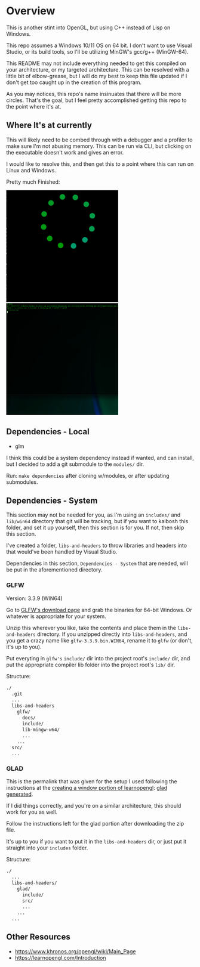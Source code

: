# Overview

This is another stint into OpenGL, but using C++ instead of Lisp on Windows.

This repo assumes a Windows 10/11 OS on 64 bit. I don't want to use Visual Studio, or its build tools, so I'll be utilizing MinGW's gcc/g++ (MinGW-64).

This README may not include everything needed to get this compiled on your architecture, or my targeted architecture. This can be resolved with a little bit of elbow-grease, but I will do my best to keep this file updated if I don't get too caught up in the creation of this program.

As you may notices, this repo's name insinuates that there will be more circles. That's the goal, but I feel pretty accomplished getting this repo to the point where it's at.


## Where It's at currently

This will likely need to be combed through with a debugger and a profiler to make sure I'm not abusing memory. This can be run via CLI, but clicking on the executable doesn't work and gives an error.

I would like to resolve this, and then get this to a point where this can run on Linux and Windows.

Pretty much Finished:

<img src="./assets/demo/color-shift-circle-2.gif" width="300" height="300" />
<img src="./assets/demo/color-shift-circle.gif" width="300" height="300" />

## Dependencies - Local

* glm

I think this could be a system dependency instead if wanted, and can install, but I decided to add a git submodule to the `modules/` dir.

Run: `make dependencies` after cloning w/modules, or after updating submodules.

## Dependencies - System

This section may not be needed for you, as I'm using an `includes/` and `lib/win64` directory that git will be tracking, but if you want to kaibosh this folder, and set it up yourself, then this section is for you. If not, then skip this section.

I've created a folder, `libs-and-headers` to throw libraries and headers into that would've been handled by Visual Studio. 

Dependencies in this section, `Dependencies - System` that are needed, will be put in the aforementioned directory.

### GLFW

Version:  3.3.9 (WIN64)

Go to [GLFW's download page](https://www.glfw.org/download.html) and grab the binaries for 64-bit Windows. Or whatever is appropriate for your system.

Unzip this wherever you like, take the contents and place them in the `libs-and-headers` directory. If you unzipped directly into `libs-and-headers`, and you get a crazy name like `glfw-3.3.9.bin.WIN64`, rename it to `glfw` (or don't, it's up to you).

Put everyting in `glfw's` `include/` dir into the project root's `include/` dir, and put the appropriate compiler lib folder into the project root's `lib/` dir.

Structure:
```
./
  .git
  ...
  libs-and-headers
    glfw/
      docs/
      include/
      lib-mingw-w64/
      ...
    ...
  src/
  ...
```

### GLAD

This is the permalink that was given for the setup I used following the instructions at the [creating a window portion of learnopengl](https://learnopengl.com/Getting-started/Creating-a-window#:~:text=configuration%20of%20GLFW.-,GLAD,-We%27re%20still%20not): [glad generated](https://glad.dav1d.de/#language=c&specification=gl&api=gl%3D4.6&api=gles1%3Dnone&api=gles2%3Dnone&api=glsc2%3Dnone&profile=compatibility&loader=on).

If I did things correctly, and you're on a similar architecture, this should work for you as well.

Follow the instructions left for the glad portion after downloading the zip file.

It's up to you if you want to put it in the `libs-and-headers` dir, or just put it straight into your `includes` folder.

Structure:
```
./
  ...
  libs-and-headers/
    glad/
      include/
      src/
      ...
    ...
  ...
```


## Other Resources

* https://www.khronos.org/opengl/wiki/Main_Page
* https://learnopengl.com/Introduction
